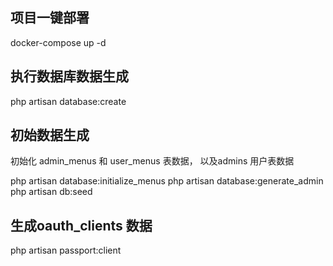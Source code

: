 ## 项目一键部署
docker-compose up -d

## 执行数据库数据生成
php artisan database:create

## 初始数据生成
初始化 admin_menus 和 user_menus 表数据， 以及admins 用户表数据

php artisan database:initialize_menus
php artisan database:generate_admin
php artisan db:seed

## 生成oauth_clients 数据
php artisan passport:client


